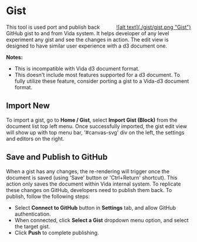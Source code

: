 # Gist
<a href="images/gist/gist.png" data-lightbox="gist-document" data-title="Gist Editor" style="display: block; float:right;">
  ![alt text](./gist/gist.png "Gist")
</a>

This tool is used port and publish back GitHub gist to and from Vida system. 
It helps developer of any level experiment any gist and see the changes in action. 
The edit view is designed to have similar user experience with a d3 document one. 

**Notes:**

* This is incompatible with Vida d3 document format. 
* This doesn't include most features supported for a d3 document. To fully utilize these feature, consider porting a gist to a Vida-d3 document format.

## Import New

To import a gist, go to **Home / Gist**, select **Import Gist (Block)** from the document list top left menu.
Once successfully imported, the gist edit view will show up with top menu bar, '#canvas-svg' div on the left, the settings and editors on the right.

## Save and Publish to GitHub

When a gist has any changes, the re-rendering will trigger once the document is saved (using 'Save' button or 'Ctrl+Return' shortcut).
This action only saves the document within Vida internal system. To replicate these changes on GitHub, developers need to publish them back.
To publish, follow the following steps:

* Select **Connect to GitHub** button in **Settings** tab, and allow GitHub authentication.
* When connected, click **Select a Gist** dropdown menu option, and select the target gist.
* Click **Push** to complete publishing.